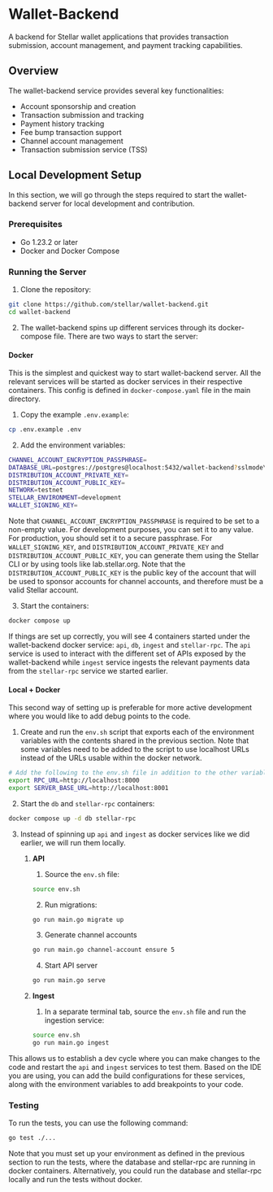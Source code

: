 # Wallet-Backend

A backend for Stellar wallet applications that provides transaction submission, account management, and 
payment tracking capabilities. 

## Overview

The wallet-backend service provides several key functionalities:

- Account sponsorship and creation
- Transaction submission and tracking
- Payment history tracking
- Fee bump transaction support
- Channel account management
- Transaction submission service (TSS)

## Local Development Setup
In this section, we will go through the steps required to start the wallet-backend server for local development
and contribution.

### Prerequisites

- Go 1.23.2 or later
- Docker and Docker Compose

### Running the Server

1. Clone the repository:

```bash
git clone https://github.com/stellar/wallet-backend.git
cd wallet-backend
```

2. The wallet-backend spins up different services through its docker-compose file. There are two ways to start the
server:

#### Docker
This is the simplest and quickest way to start wallet-backend server. All the relevant services will be started as
docker services in their respective containers. This config is defined in `docker-compose.yaml` file in the main directory.

1. Copy the example `.env.example`:

```bash
cp .env.example .env
```

2. Add the environment variables:

```bash
CHANNEL_ACCOUNT_ENCRYPTION_PASSPHRASE=
DATABASE_URL=postgres://postgres@localhost:5432/wallet-backend?sslmode\=disable
DISTRIBUTION_ACCOUNT_PRIVATE_KEY=
DISTRIBUTION_ACCOUNT_PUBLIC_KEY=
NETWORK=testnet
STELLAR_ENVIRONMENT=development
WALLET_SIGNING_KEY=
```

Note that `CHANNEL_ACCOUNT_ENCRYPTION_PASSPHRASE` is required to be set to a non-empty value. For development purposes,
you can set it to any value. For production, you should set it to a secure passphrase. For `WALLET_SIGNING_KEY`, and 
`DISTRIBUTION_ACCOUNT_PRIVATE_KEY` and `DISTRIBUTION_ACCOUNT_PUBLIC_KEY`, you can generate them using the Stellar CLI or by using tools like lab.stellar.org. Note that the `DISTRIBUTION_ACCOUNT_PUBLIC_KEY` is the public key of the account that will be used to sponsor accounts for channel accounts, and therefore must be a valid Stellar account.

3. Start the containers:

```bash
docker compose up
```

If things are set up correctly, you will see 4 containers started under the wallet-backend docker service: `api`, `db`, 
`ingest` and `stellar-rpc`. The `api` service is used to interact with the different set of APIs exposed by the 
wallet-backend while `ingest` service ingests the relevant payments data from the `stellar-rpc` service 
we started earlier.

#### Local + Docker

This second way of setting up is preferable for more active development where you would 
like to add debug points to the code. 

1. Create and run the `env.sh` script that exports each of the environment variables with the contents shared in the previous section. Note that some variables need to be added to the script to use localhost URLs instead of the URLs usable within the docker network.

```bash
# Add the following to the env.sh file in addition to the other variables:
export RPC_URL=http://localhost:8000
export SERVER_BASE_URL=http://localhost:8001
```

2. Start the `db` and `stellar-rpc` containers:

```bash
docker compose up -d db stellar-rpc
```

3. Instead of spinning up `api` and `ingest` as docker services like we did earlier, we will run them locally.

   1. **API**
      1. Source the `env.sh` file:

        ```bash
        source env.sh
        ```

      2. Run migrations:

        ```bash
        go run main.go migrate up
        ```

      3. Generate channel accounts

        ```bash
        go run main.go channel-account ensure 5
        ```

      4. Start API server

        ```bash
        go run main.go serve
        ```

   2. **Ingest**
      1. In a separate terminal tab, source the `env.sh` file and run the ingestion service:

        ```bash
        source env.sh
        go run main.go ingest
        ```

This allows us to establish a dev cycle where you can make changes to the code and restart the `api` and `ingest` services
to test them. Based on the IDE you are using, you can add the build configurations for these services, along with 
the environment variables to add breakpoints to your code.

### Testing

To run the tests, you can use the following command:

```bash
go test ./...
```

Note that you must set up your environment as defined in the previous section to run the tests, where the database and stellar-rpc are running in docker containers. Alternatively, you could run the database and stellar-rpc locally and run the tests without docker.